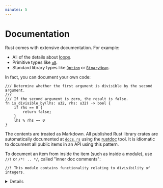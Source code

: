 ```yaml
---
minutes: 5
---
```


# Documentation

Rust comes with extensive documentation. For example:

 * All of the details about [loops](https://doc.rust-lang.org/stable/reference/expressions/loop-expr.html).
 * Primitive types like [`u8`](https://doc.rust-lang.org/stable/std/primitive.u8.html).
 * Standard library types like [`Option`](https://doc.rust-lang.org/stable/std/option/enum.Option.html) or [`BinaryHeap`](https://doc.rust-lang.org/stable/std/collections/struct.BinaryHeap.html).

In fact, you can document your own code:

```rust,editable
/// Determine whether the first argument is divisible by the second argument.
///
/// If the second argument is zero, the result is false.
fn is_divisible_by(lhs: u32, rhs: u32) -> bool {
    if rhs == 0 {
        return false;
    }
    lhs % rhs == 0
}
```

The contents are treated as Markdown. All published Rust library crates are
automatically documented at [`docs.rs`](https://docs.rs) using the
[rustdoc](https://doc.rust-lang.org/rustdoc/what-is-rustdoc.html) tool. It is
idiomatic to document all public items in an API using this pattern.

To document an item from inside the item (such as inside a module), use `//!`
or `/*! .. */`, called "inner doc comments":

```rust,editable
//! This module contains functionality relating to divisibility of integers.
```

<details>

* Show students the generated docs for the `rand` crate at
  <https://docs.rs/rand>.

</details>
